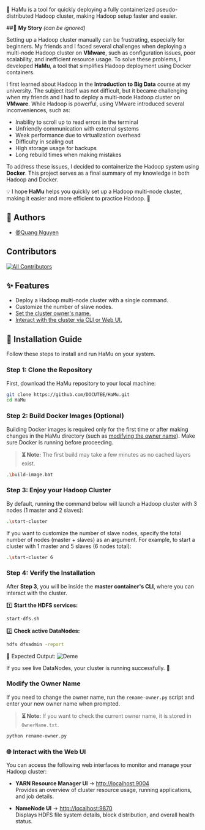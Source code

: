 🚀 HaMu is a tool for quickly deploying a fully containerized pseudo-distributed Hadoop cluster, making Hadoop setup faster and easier.

##📖 **My Story** *(can be ignored)* 

Setting up a Hadoop cluster manually can be frustrating, especially for beginners. My friends and I faced several challenges when deploying a multi-node Hadoop cluster on **VMware**, such as configuration issues, poor scalability, and inefficient resource usage. To solve these problems, I developed **HaMu**, a tool that simplifies Hadoop deployment using Docker containers.  

I first learned about Hadoop in the **Introduction to Big Data** course at my university. The subject itself was not difficult, but it became challenging when my friends and I had to deploy a multi-node Hadoop cluster on **VMware**. While Hadoop is powerful, using VMware introduced several inconveniences, such as:  

- Inability to scroll up to read errors in the terminal  
- Unfriendly communication with external systems  
- Weak performance due to virtualization overhead  
- Difficulty in scaling out  
- High storage usage for backups  
- Long rebuild times when making mistakes  

To address these issues, I decided to containerize the Hadoop system using **Docker**. This project serves as a final summary of my knowledge in both Hadoop and Docker.  

💡 I hope **HaMu** helps you quickly set up a Hadoop multi-node cluster, making it easier and more efficient to practice Hadoop. 🚀  



## 👥 Authors

- [@Quang Nguyen](https://github.com/DOCUTEE)

## Contributors

[![All Contributors](https://img.shields.io/github/all-contributors/DOCUTEE/HaMu?color=ee8449&style=flat-square)](#contributors)
## 

## ✨ Features  

- Deploy a Hadoop multi-node cluster with a single command.  
- Customize the number of slave nodes.  
- [Set the cluster owner's name.](#modify-the-owner-name)
- [Interact with the cluster via CLI or Web UI.](#-interact-with-the-web-ui)

## 🚀 Installation Guide  

Follow these steps to install and run HaMu on your system.  

### **Step 1: Clone the Repository**  
First, download the HaMu repository to your local machine:  
```sh
git clone https://github.com/DOCUTEE/HaMu.git
cd HaMu
```

### **Step 2: Build Docker Images (Optional)**  
Building Docker images is required only for the first time or after making changes in the HaMu directory (such as [modifying the owner name](#modify-the-owner-name)). Make sure Docker is running before proceeding.

> **⏳ Note:** The first build may take a few minutes as no cached layers exist.  

```sh
.\build-image.bat
```

### **Step 3: Enjoy your Hadoop Cluster**  
By default, running the command below will launch a Hadoop cluster with 3 nodes (1 master and 2 slaves):
```sh
.\start-cluster
```
If you want to customize the number of slave nodes, specify the total number of nodes (master + slaves) as an argument.
For example, to start a cluster with 1 master and 5 slaves (6 nodes total):
```sh
.\start-cluster 6
```

### **Step 4: Verify the Installation**  

After **Step 3**, you will be inside the **master container's CLI**, where you can interact with the cluster.  

1️⃣ **Start the HDFS services:**  
```sh
start-dfs.sh
```
2️⃣ **Check active DataNodes:**
```sh
hdfs dfsadmin -report
```
📌 Expected Output:
![Deme](https://github.com/user-attachments/assets/a79645b2-84bd-4f7e-aa7b-7bb5bf9474e5)

If you see live DataNodes, your cluster is running successfully. 🚀

### Modify the Owner Name  
If you need to change the owner name, run the `rename-owner.py` script and enter your new owner name when prompted.  

> **⏳ Note:** If you want to check the current owner name, it is stored in `OwnerName.txt`.  

```sh
python rename-owner.py
```

### 🌐 Interact with the Web UI  

You can access the following web interfaces to monitor and manage your Hadoop cluster:  

- **YARN Resource Manager UI** → [http://localhost:9004](http://localhost:9004)  
  Provides an overview of cluster resource usage, running applications, and job details.  

- **NameNode UI** → [http://localhost:9870](http://localhost:9870)  
  Displays HDFS file system details, block distribution, and overall health status.  





    
